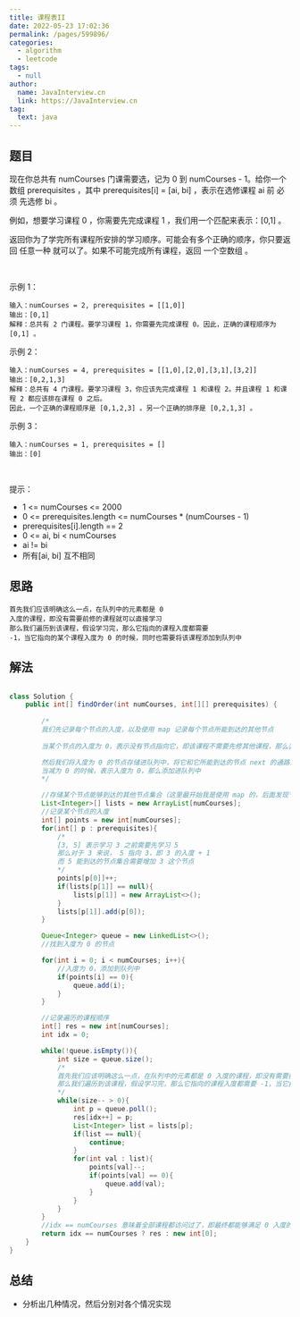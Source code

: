 ```yaml
---
title: 课程表II
date: 2022-05-23 17:02:36
permalink: /pages/599896/
categories: 
  - algorithm
  - leetcode
tags: 
  - null
author: 
  name: JavaInterview.cn
  link: https://JavaInterview.cn
tag: 
  text: java
---
```





## 题目
现在你总共有 numCourses 门课需要选，记为 0 到 numCourses - 1。给你一个数组 prerequisites ，其中 prerequisites[i] = [ai, bi] ，表示在选修课程 ai 前 必须 先选修 bi 。

例如，想要学习课程 0 ，你需要先完成课程 1 ，我们用一个匹配来表示：[0,1] 。

返回你为了学完所有课程所安排的学习顺序。可能会有多个正确的顺序，你只要返回 任意一种 就可以了。如果不可能完成所有课程，返回 一个空数组 。

 

示例 1：

    输入：numCourses = 2, prerequisites = [[1,0]]
    输出：[0,1]
    解释：总共有 2 门课程。要学习课程 1，你需要先完成课程 0。因此，正确的课程顺序为 [0,1] 。
示例 2：

    输入：numCourses = 4, prerequisites = [[1,0],[2,0],[3,1],[3,2]]
    输出：[0,2,1,3]
    解释：总共有 4 门课程。要学习课程 3，你应该先完成课程 1 和课程 2。并且课程 1 和课程 2 都应该排在课程 0 之后。
    因此，一个正确的课程顺序是 [0,1,2,3] 。另一个正确的排序是 [0,2,1,3] 。
示例 3：

    输入：numCourses = 1, prerequisites = []
    输出：[0]
 

提示：
- 1 <= numCourses <= 2000
- 0 <= prerequisites.length <= numCourses * (numCourses - 1)
- prerequisites[i].length == 2
- 0 <= ai, bi < numCourses
- ai != bi
- 所有[ai, bi] 互不相同


## 思路

    首先我们应该明确这么一点，在队列中的元素都是 0
    入度的课程，即没有需要前修的课程就可以直接学习
    那么我们遍历到该课程，假设学习完，那么它指向的课程入度都需要
    -1，当它指向的某个课程入度为 0 的时候，同时也需要将该课程添加到队列中

## 解法
```java

class Solution {
    public int[] findOrder(int numCourses, int[][] prerequisites) {
            
        /*      
        我们先记录每个节点的入度，以及使用 map 记录每个节点所能到达的其他节点
        
        当某个节点的入度为 0，表示没有节点指向它，即该课程不需要先修其他课程，那么我们就可以从 该课程 出发

        然后我们将入度为 0 的节点存储进队列中，将它和它所能到达的节点 next 的通路断开，即 next 的入度 -1，
        当减为 0 的时候，表示入度为 0，那么添加进队列中
        */

        //存储某个节点能够到达的其他节点集合（这里最开始我是使用 map 的，后面发现节点是 [0, n -1] ，那么节点值可以直接作为下标
        List<Integer>[] lists = new ArrayList[numCourses];
        //记录某个节点的入度
        int[] points = new int[numCourses];
        for(int[] p : prerequisites){
            /*
            [3, 5] 表示学习 3 之前需要先学习 5
            那么对于 3 来说， 5 指向 3，即 3 的入度 + 1
            而 5 能到达的节点集合需要增加 3 这个节点
            */
            points[p[0]]++;
            if(lists[p[1]] == null){
                lists[p[1]] = new ArrayList<>();
            }
            lists[p[1]].add(p[0]);
        }

        Queue<Integer> queue = new LinkedList<>();
        //找到入度为 0 的节点

        for(int i = 0; i < numCourses; i++){
            //入度为 0，添加到队列中
            if(points[i] == 0){
                queue.add(i);
            }
        }

        //记录遍历的课程顺序
        int[] res = new int[numCourses];
        int idx = 0;

        while(!queue.isEmpty()){
            int size = queue.size();
            /*
            首先我们应该明确这么一点，在队列中的元素都是 0 入度的课程，即没有需要前修的课程就可以直接学习
            那么我们遍历到该课程，假设学习完，那么它指向的课程入度都需要 -1，当它指向的某个课程入度为 0 的时候，同时也需要将该课程添加到队列中
            */
            while(size-- > 0){
                int p = queue.poll();
                res[idx++] = p;
                List<Integer> list = lists[p];
                if(list == null){
                    continue;
                }
                for(int val : list){
                    points[val]--;
                    if(points[val] == 0){
                        queue.add(val);
                    }
                }
            }
        }
        //idx == numCourses 意味着全部课程都访问过了，即最终都能够满足 0 入度的条件，即全部能够学习完成
        return idx == numCourses ? res : new int[0];
    }
}
```

## 总结

- 分析出几种情况，然后分别对各个情况实现 
